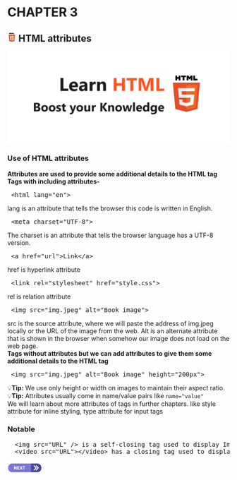# CHAPTER 3
## <img src="https://github.com/Ninja-Vikash/Assets/blob/main/Asset%20Icon/htmlLogo.png" height="20px" /> HTML attributes

![Banner](https://github.com/Ninja-Vikash/Assets/blob/main/HTML%20Assets/HTML.png)
### Use of HTML attributes
  
**Attributes are used to provide some additional details to the HTML tag**
**Tags with including attributes-**
<pre> &lthtml lang="en"&gt </pre> 
<span>lang is an attribute that tells the browser this code is written in English.</span>
<pre> &ltmeta charset="UTF-8"&gt </pre>
<span>The charset is an attribute that tells the browser language has a UTF-8 version.</span>
<pre> &lta href="url"&gtLink&lt/a&gt </pre>
<span>href is hyperlink attribute</span>
<pre> &ltlink rel="stylesheet" href="style.css"&gt </pre>
<span>rel is relation attribute</span>
<pre> &ltimg src="img.jpeg" alt="Book image"&gt </pre>
<span>src is the source attribute, where we will paste the address of img.jpeg locally or the URL of the image from the web. Alt is an alternate attribute that is shown in the browser when somehow our image does not load on the web page.</span> <br>
**Tags without attributes but we can add attributes to give them some additional details to the HTML tag**
<pre> &ltimg src="img.jpeg" alt="Book image" height="200px"&gt </pre>
💡<b>Tip:</b> We use only height or width on images to maintain their aspect ratio.<br>
  💡<b>Tip:</b> Attributes usually come in name/value pairs like `name="value"`<br>
<span>We will learn about more attributes of tags in further chapters. like style attribute for inline styling, type attribute for input tags</span>

### Notable

<pre>
  &ltimg src="URL" /&gt is a self-closing tag used to display Images on a screen.
  &ltvideo src="URL"&gt&lt/video&gt has a closing tag used to display Videos on a screen.
</pre>

<a href="https://github.com/Ninja-Vikash/HTML/tree/main/CHAPTER%204%20-%20Page%20Layout">
  <img src="https://github.com/Ninja-Vikash/Assets/blob/main/HTML%20Assets/next-removebg-preview.png" height="30px" />
</a>
